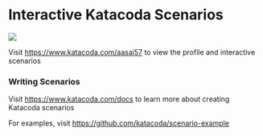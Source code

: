 # Interactive Katacoda Scenarios

[![](http://shields.katacoda.com/katacoda/aasai57/count.svg)](https://www.katacoda.com/aasai57 "Get your profile on Katacoda.com")

Visit https://www.katacoda.com/aasai57 to view the profile and interactive scenarios

### Writing Scenarios
Visit https://www.katacoda.com/docs to learn more about creating Katacoda scenarios

For examples, visit https://github.com/katacoda/scenario-example

